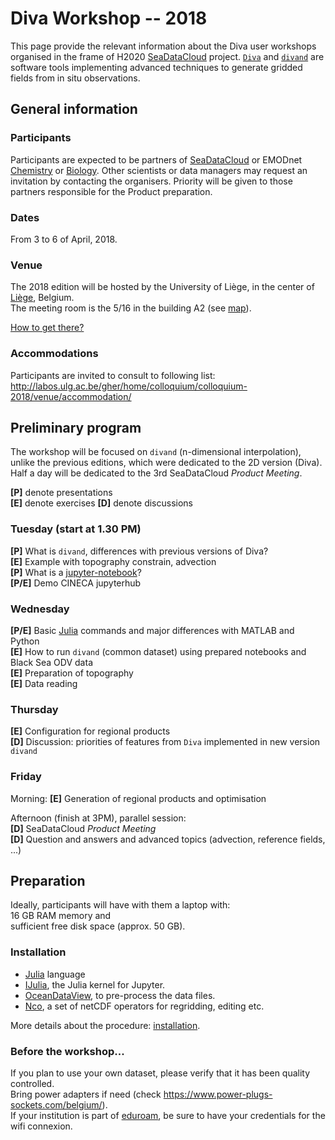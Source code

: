 # Diva Workshop -- 2018

This page provide the relevant information about the Diva user workshops organised in the frame of H2020 [SeaDataCloud](https://www.seadatanet.org/) project. [`Diva`](https://github.com/gher-ulg/DIVA) and [`divand`](https://github.com/gher-ulg/divand.jl) are software tools implementing advanced techniques to generate gridded fields from in situ observations.

## General information

### Participants

Participants are expected to be partners of [SeaDataCloud](https://www.seadatanet.org/) or EMODnet [Chemistry](http://www.emodnet-chemistry.eu/) or [Biology](http://www.emodnet-biology.eu/). Other scientists or data managers may request an invitation by contacting the organisers.     Priority will be given to those partners responsible for the Product preparation.

### Dates

From 3 to 6 of April, 2018.

### Venue

The 2018 edition will be hosted by the University of Liège, in the center of [Liège](http://www.liege.be/tourisme-en), Belgium.    
The meeting room is the 5/16 in the building A2 (see [map](https://www.campus.uliege.be/cms/c_1771004/en/a2-faculte-de-philosophie-et-lettres)).

[How to get there?](howtogetthere.md)

### Accommodations

Participants are invited to consult to following list:     
http://labos.ulg.ac.be/gher/home/colloquium/colloquium-2018/venue/accommodation/

## Preliminary program

The workshop will be focused on `divand` (n-dimensional interpolation), unlike the previous editions, which were dedicated to the 2D version (Diva). Half a day will be dedicated to the 3rd SeaDataCloud *Product Meeting*.

**[P]** denote presentations     
**[E]** denote exercises
**[D]** denote discussions

### Tuesday (start at 1.30 PM)
**[P]** What is `divand`, differences with previous versions of Diva?           
**[E]** Example with topography constrain, advection      
**[P]** What is a [jupyter-notebook](http://jupyter.org/)?                       
**[P/E]** Demo CINECA jupyterhub        

### Wednesday

**[P/E]** Basic [Julia](https://julialang.org/) commands and major differences with MATLAB and Python      
**[E]** How to run `divand` (common dataset) using prepared notebooks and Black Sea ODV data       
**[E]** Preparation of topography      
**[E]** Data reading           

### Thursday
**[E]** Configuration for regional products                          
**[D]** Discussion: priorities of features from `Diva` implemented in new version `divand`     

### Friday
Morning:
**[E]** Generation of regional products and optimisation

Afternoon (finish at 3PM), parallel session:     
**[D]** SeaDataCloud *Product Meeting*      
**[D]** Question and answers and advanced topics (advection, reference fields, ...)

## Preparation

Ideally, participants will have with them a laptop with:     
16 GB RAM memory and     
sufficient free disk space (approx. 50 GB).

### Installation

* [Julia](https://julialang.org/downloads/) language
* [IJulia](https://github.com/JuliaLang/IJulia.jl), the Julia kernel for Jupyter.
* [OceanDataView](https://odv.awi.de/), to pre-process the data files.
* [Nco](http://nco.sourceforge.net/), a set of netCDF operators for regridding, editing etc.

More details about the procedure: [installation](installation.md).

### Before the workshop...

If you plan to use your own dataset, please verify that it has been quality controlled.     
Bring power adapters if need (check https://www.power-plugs-sockets.com/belgium/).     
If your institution is part of [eduroam](https://www.eduroam.org/), be sure to have your credentials for the wifi connexion.
